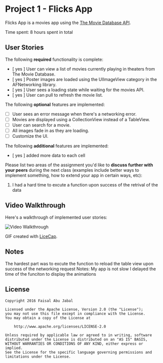 # Project 1 - Flicks App

Flicks App is a movies app using the [The Movie Database API](http://docs.themoviedb.apiary.io/#).

Time spent: 8 hours spent in total

## User Stories

The following **required** functionality is complete:

- [ yes ] User can view a list of movies currently playing in theaters from The Movie Database.
- [ yes ] Poster images are loaded using the UIImageView category in the AFNetworking library.
- [ yes ] User sees a loading state while waiting for the movies API.
- [ yes ] User can pull to refresh the movie list.

The following **optional** features are implemented:

- [ ] User sees an error message when there's a networking error.
- [ ] Movies are displayed using a CollectionView instead of a TableView.
- [ ] User can search for a movie.
- [ ] All images fade in as they are loading.
- [ ] Customize the UI.

The following **additional** features are implemented:

- [ yes ] added more data to each cell

Please list two areas of the assignment you'd like to **discuss further with your peers** during the next class (examples include better ways to implement something, how to extend your app in certain ways, etc):

1. I had a hard time to excute a function upon success of the retrival of the data

## Video Walkthrough 

Here's a walkthrough of implemented user stories:

<img src='http://i.imgur.com/rLOdHdU.gif' title='Video Walkthrough' width='' alt='Video Walkthrough' />

GIF created with [LiceCap](http://www.cockos.com/licecap/).

## Notes

The hardest part was to excute the function to reload the table view upon success of the networking request
Notes: My app is not slow I delayed the time of the funciton to display the animations

## License

    Copyright 2016 Faisal Abu Jabal

    Licensed under the Apache License, Version 2.0 (the "License");
    you may not use this file except in compliance with the License.
    You may obtain a copy of the License at

        http://www.apache.org/licenses/LICENSE-2.0

    Unless required by applicable law or agreed to in writing, software
    distributed under the License is distributed on an "AS IS" BASIS,
    WITHOUT WARRANTIES OR CONDITIONS OF ANY KIND, either express or implied.
    See the License for the specific language governing permissions and
    limitations under the License.
